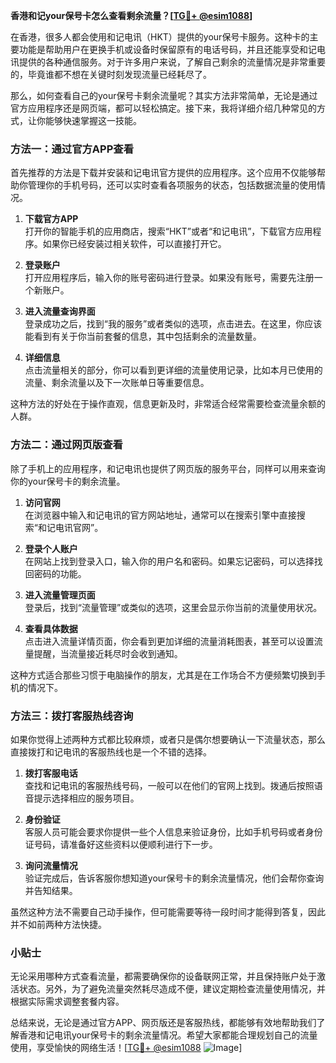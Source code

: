 **香港和记your保号卡怎么查看剩余流量？[[TG💪+ @esim1088](https://t.me/s/esim1088)]**

在香港，很多人都会使用和记电讯（HKT）提供的your保号卡服务。这种卡的主要功能是帮助用户在更换手机或设备时保留原有的电话号码，并且还能享受和记电讯提供的各种通信服务。对于许多用户来说，了解自己剩余的流量情况是非常重要的，毕竟谁都不想在关键时刻发现流量已经耗尽了。

那么，如何查看自己的your保号卡剩余流量呢？其实方法非常简单，无论是通过官方应用程序还是网页端，都可以轻松搞定。接下来，我将详细介绍几种常见的方式，让你能够快速掌握这一技能。

### 方法一：通过官方APP查看

首先推荐的方法是下载并安装和记电讯官方提供的应用程序。这个应用不仅能够帮助你管理你的手机号码，还可以实时查看各项服务的状态，包括数据流量的使用情况。

1. **下载官方APP**  
   打开你的智能手机的应用商店，搜索“HKT”或者“和记电讯”，下载官方应用程序。如果你已经安装过相关软件，可以直接打开它。

2. **登录账户**  
   打开应用程序后，输入你的账号密码进行登录。如果没有账号，需要先注册一个新账户。

3. **进入流量查询界面**  
   登录成功之后，找到“我的服务”或者类似的选项，点击进去。在这里，你应该能看到有关于你当前套餐的信息，其中包括剩余的流量数量。

4. **详细信息**  
   点击流量相关的部分，你可以看到更详细的流量使用记录，比如本月已使用的流量、剩余流量以及下一次账单日等重要信息。

这种方法的好处在于操作直观，信息更新及时，非常适合经常需要检查流量余额的人群。

### 方法二：通过网页版查看

除了手机上的应用程序，和记电讯也提供了网页版的服务平台，同样可以用来查询你的your保号卡的剩余流量。

1. **访问官网**  
   在浏览器中输入和记电讯的官方网站地址，通常可以在搜索引擎中直接搜索“和记电讯官网”。

2. **登录个人账户**  
   在网站上找到登录入口，输入你的用户名和密码。如果忘记密码，可以选择找回密码的功能。

3. **进入流量管理页面**  
   登录后，找到“流量管理”或类似的选项，这里会显示你当前的流量使用状况。

4. **查看具体数据**  
   点击进入流量详情页面，你会看到更加详细的流量消耗图表，甚至可以设置流量提醒，当流量接近耗尽时会收到通知。

这种方式适合那些习惯于电脑操作的朋友，尤其是在工作场合不方便频繁切换到手机的情况下。

### 方法三：拨打客服热线咨询

如果你觉得上述两种方式都比较麻烦，或者只是偶尔想要确认一下流量状态，那么直接拨打和记电讯的客服热线也是一个不错的选择。

1. **拨打客服电话**  
   查找和记电讯的客服热线号码，一般可以在他们的官网上找到。拨通后按照语音提示选择相应的服务项目。

2. **身份验证**  
   客服人员可能会要求你提供一些个人信息来验证身份，比如手机号码或者身份证号码，请准备好这些资料以便顺利进行下一步。

3. **询问流量情况**  
   验证完成后，告诉客服你想知道your保号卡的剩余流量情况，他们会帮你查询并告知结果。

虽然这种方法不需要自己动手操作，但可能需要等待一段时间才能得到答复，因此并不如前两种方法快捷。

### 小贴士

无论采用哪种方式查看流量，都需要确保你的设备联网正常，并且保持账户处于激活状态。另外，为了避免流量突然耗尽造成不便，建议定期检查流量使用情况，并根据实际需求调整套餐内容。

总结来说，无论是通过官方APP、网页版还是客服热线，都能够有效地帮助我们了解香港和记电讯your保号卡的剩余流量情况。希望大家都能合理规划自己的流量使用，享受愉快的网络生活！[[TG💪+ @esim1088](https://t.me/s/esim1088) ![Image](https://i.postimg.cc/4NQfJmqS/Snipaste-2025-05-13-00-14-12.png)]
